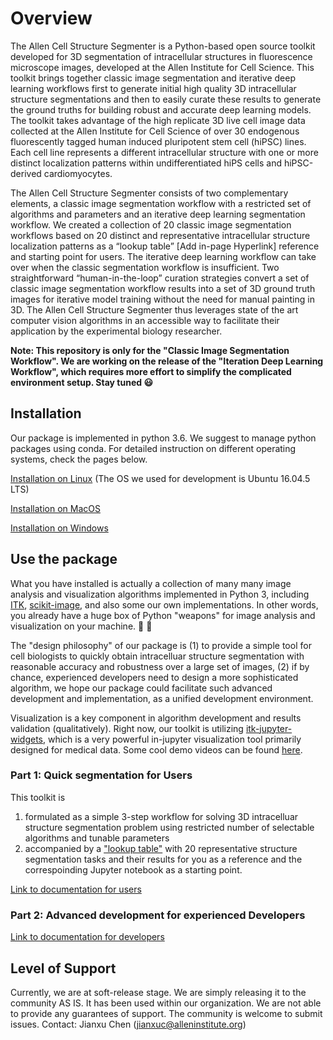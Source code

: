 # Overview

The Allen Cell Structure Segmenter is a Python-based open source toolkit developed for 3D segmentation of intracellular structures in fluorescence microscope images, developed at the Allen Institute for Cell Science. This toolkit brings together classic image segmentation and iterative deep learning workflows first to generate initial high quality 3D intracellular structure segmentations and then to easily curate these results to generate the ground truths for building robust and accurate deep learning models. The toolkit takes advantage of the high replicate 3D live cell image data collected at the Allen Institute for Cell Science of over 30 endogenous fluorescently tagged human induced pluripotent stem cell (hiPSC) lines. Each cell line represents a different intracellular structure with one or more distinct localization patterns within undifferentiated hiPS cells and hiPSC-derived cardiomyocytes.

The Allen Cell Structure Segmenter consists of two complementary elements, a classic image segmentation workflow with a restricted set of algorithms and parameters and an iterative deep learning segmentation workflow. We created a collection of 20 classic image segmentation workflows based on 20 distinct and representative intracellular structure localization patterns as a “lookup table” [Add in-page Hyperlink] reference and starting point for users. The iterative deep learning workflow can take over when the classic segmentation workflow is insufficient. Two straightforward “human-in-the-loop” curation strategies convert a set of classic image segmentation workflow results into a set of 3D ground truth images for iterative model training without the need for manual painting in 3D. The Allen Cell Structure Segmenter thus leverages state of the art computer vision algorithms in an accessible way to facilitate their application by the experimental biology researcher.

**Note: This repository is only for the "Classic Image Segmentation Workflow". We are working on the release of the "Iteration Deep Learning Workflow", which requires more effort to simplify the complicated environment setup. Stay tuned :smiley:**


## Installation

Our package is implemented in python 3.6. We suggest to manage python packages using conda. For detailed instruction on different operating systems, check the pages below.

[Installation on Linux](./docs/installation_linux.md) (The OS we used for development is Ubuntu 16.04.5 LTS)

[Installation on MacOS](./docs/installation_mac.md)

[Installation on Windows](./docs/installation_windows.md)


## Use the package

What you have installed is actually a collection of many many image analysis and visualization algorithms implemented in Python 3, including [ITK](https://itkpythonpackage.readthedocs.io/en/latest/), [scikit-image](http://scikit-image.org/docs/stable/), and also some our own implementations. In other words, you already have a huge box of Python "weapons" for image analysis and visualization on your machine. :hammer: :wrench:

The "design philosophy" of our package is (1) to provide a simple tool for cell biologists to quickly obtain intracelluar structure segmentation with reasonable accuracy and robustness over a large set of images, (2) if by chance, experienced developers need to design a more sophisticated algorithm, we hope our package could facilitate such advanced development and implementation, as a unified development environment.

Visualization is a key component in algorithm development and results validation (qualitatively). Right now, our toolkit is utilizing [itk-jupyter-widgets](https://github.com/InsightSoftwareConsortium/itk-jupyter-widgets), which is a very powerful in-jupyter visualization tool primarily designed for medical data. Some cool demo videos can be found [here](https://www.youtube.com/playlist?list=PL2lHcsoU0YJsh6f8j2vbhg2eEpUnKEWcl).

### Part 1: Quick segmentation for **Users**

This toolkit is
1. formulated as a simple 3-step workflow for solving 3D intracelluar structure segmentation problem using restricted number of selectable algorithms and tunable parameters
2. accompanied by a ["lookup table"](./docs/figure_3_lookup_table_20181029.pdf) with 20 representative structure segmentation tasks and their results for you as a reference and the correspoinding Jupyter notebook as a starting point.

[Link to documentation for users](./docs/jupyter_lookup_table.md)

### Part 2: Advanced development for experienced **Developers**  

[Link to documentation for developers](./docs/full_doc.md)

## Level of Support
Currently, we are at soft-release stage. We are simply releasing it to the community AS IS. It has been used within our organization. We are not able to provide any guarantees of support. The community is welcome to submit issues. Contact: Jianxu Chen (jianxuc@alleninstitute.org)
